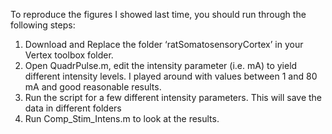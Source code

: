 To reproduce the figures I showed last time, you should run through the following steps:

1.	Download and Replace the folder ‘ratSomatosensoryCortex’ in your Vertex toolbox folder.
2.	Open QuadrPulse.m, edit the intensity parameter (i.e. mA) to yield different intensity levels. I played around with values between 1 and 80 mA and good reasonable results.
3.	Run the script for a few different intensity parameters. This will save the data in different folders 
4.	Run Comp_Stim_Intens.m to look at the results.
